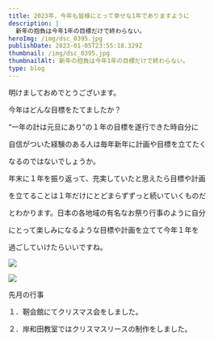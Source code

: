 ```yaml
---
title: 2023年、今年も皆様にとって幸せな1年でありますように
description: |
  新年の抱負は今年1年の目標だけで終わらない。
heroImg: /img/dsc_0395.jpg
publishDate: 2023-01-05T23:55:18.329Z
thumbnail: /img/dsc_0395.jpg
thumbnailAlt: 新年の抱負は今年1年の目標だけで終わらない。
type: blog
---
```

明けましておめでとうございます。

今年はどんな目標をたてましたか？

“一年の計は元旦にあり”の１年の目標を遂行できた時自分に

自信がついた経験のある人は毎年新年に計画や目標を立てたく

なるのではないでしょうか。

年末に１年を振り返って、充実していたと思えたら目標や計画

を立てることは１年だけにとどまらずずっと続いていくものだ

とわかります。日本の各地域の有名なお祭り行事のように自分

にとって楽しみになるような目標や計画を立てて今年１年を

過ごしていけたらいいですね。



![](/img/dsc_0004.jpg)

![](/img/dsc_0338.jpg)



先月の行事

１．靭会館にてクリスマス会をしました。

２．岸和田教室ではクリスマスリースの制作をしました。